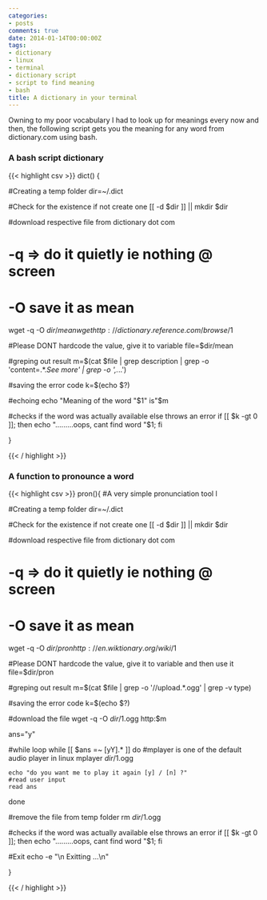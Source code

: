 ```yaml
---
categories:
- posts
comments: true
date: 2014-01-14T00:00:00Z
tags:
- dictionary
- linux
- terminal
- dictionary script
- script to find meaning
- bash
title: A dictionary in your terminal
---
```


Owning to my poor vocabulary I had to look up for meanings every now and then, the following script gets you the meaning for any word from dictionary.com using bash. 

### A bash script dictionary 
{{< highlight csv >}}
dict() {

#Creating a temp folder 
dir=~/.dict

#Check for the existence if not create one
[[ -d $dir ]] || mkdir $dir


#download respective file from dictionary dot com 
# -q => do it quietly ie nothing @ screen 
# -O save it as mean
wget -q -O $dir/mean wget http://dictionary.reference.com/browse/$1

#Please DONT hardcode the value, give it to variable
file=$dir/mean

#greping out result
m=$(cat $file | grep description | grep -o 'content=.*.*See more' | grep -o '\,.*.\.')

#saving the error code 
k=$(echo $?)

#echoing
echo "Meaning of the word "$1" is"$m

#checks if the word was actually available else throws an error
if [[ $k -gt 0 ]]; 
then 
    echo ".........oops, cant find word "$1;
    fi
     
}

{{< / highlight >}}

### A function to pronounce a word

{{< highlight csv >}}
pron(){
#A very simple pronunciation tool l

#Creating a temp folder
dir=~/.dict

#Check for the existence if not create one
[[ -d $dir ]] || mkdir $dir


#download respective file from dictionary dot com
# -q => do it quietly ie nothing @ screen
# -O save it as mean
wget -q -O $dir/pron http://en.wiktionary.org/wiki/$1

#Please DONT hardcode the value, give it to variable and then use it
file=$dir/pron

#greping out result
m=$(cat $file | grep -o '//upload.*.ogg' | grep -v type)

#saving the error code
k=$(echo $?)

#download the file
wget -q -O $dir/$1.ogg http:$m

ans="y"

#while loop
while [[ $ans =~ [yY].* ]]
do
    #mplayer is one of the default audio player in linux
    mplayer $dir/$1.ogg
                    
    echo "do you want me to play it again [y] / [n] ?"
    #read user input
    read ans
done

#remove the file from temp folder
rm $dir/$1.ogg

#checks if the word was actually available else throws an error
if [[ $k -gt 0 ]];
then
    echo ".........oops, cant find word "$1;
    fi

#Exit
echo -e "\n Exitting ...\n"

}


{{< / highlight >}}
